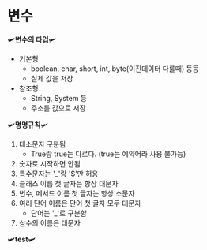 # 변수

🛩**변수의 타입**🛩

- 기본형
  - boolean, char, short, int, byte(이진데이터 다룰때) 등등
  - 실제 값을 저장
- 참조형
  - String, System 등
  - 주소를 값으로 저장

🛩**명명규칙**🛩

1. 대소문자 구분됨
   - True랑 true는 다르다. (true는 예약어라 사용 불가능)
2. 숫자로 시작하면 안됨
3. 특수문자는 '\_'랑 '$'만 허용
4. 클래스 이름 첫 글자는 항상 대문자
5. 변수, 메서드 이름 첫 글자는 항상 소문자
6. 여러 단어 이름은 단어 첫 글자 모두 대문자
   - 단어는 '\_'로 구분함
7. 상수의 이름은 대문자

🛩**test**🛩
